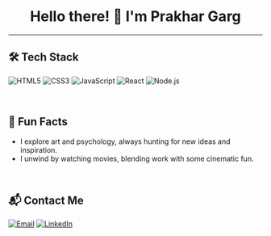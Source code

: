 <div align="center">
  <h1>Hello there! 👋 I'm Prakhar Garg</h1>
</div>

<hr>

## 🛠 Tech Stack

![HTML5](https://img.shields.io/badge/-HTML5-E34F26?logo=html5&logoColor=white&style=for-the-badge)
![CSS3](https://img.shields.io/badge/-CSS3-1572B6?logo=css3&logoColor=white&style=for-the-badge)
![JavaScript](https://img.shields.io/badge/-JavaScript-F7DF1E?logo=javascript&logoColor=black&style=for-the-badge)
![React](https://img.shields.io/badge/-React-61DAFB?logo=react&logoColor=black&style=for-the-badge)
![Node.js](https://img.shields.io/badge/-Node.js-339933?logo=node.js&logoColor=white&style=for-the-badge)

<br>

## 🎨 Fun Facts

- I explore art and psychology, always hunting for new ideas and inspiration.
- I unwind by watching movies, blending work with some cinematic fun.

<br>

## 📬 Contact Me

<div>
<a href = "mailto:prakhardev@duck.com"><img src="https://img.shields.io/badge/Duck-Mail-D14836?style=for-the-badge&logo=Skiff&logoColor=white" alt="Email"/></a>
<a href="https://www.linkedin.com/in/prakhargdev/" target="_blank"><img src="https://img.shields.io/badge/-LinkedIn-%230077B5?style=for-the-badge&logo=linkedin&logoColor=white" alt="LinkedIn"/></a>
</div>
